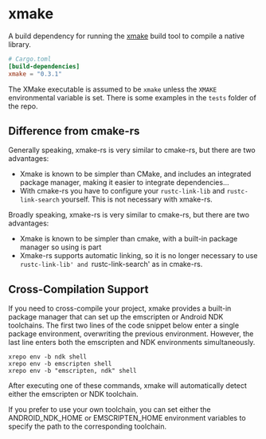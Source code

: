 # xmake

A build dependency for running the [xmake](https://xmake.io/) build tool to compile a native
library.

```toml
# Cargo.toml
[build-dependencies]
xmake = "0.3.1"
```

The XMake executable is assumed to be `xmake` unless the `XMAKE`
environmental variable is set.
There is some examples in the `tests` folder of the repo. 

## Difference from cmake-rs

Generally speaking, xmake-rs is very similar to cmake-rs, but there are two advantages:
* Xmake is known to be simpler than CMake, and includes an integrated package manager, making it easier to integrate dependencies...
* With cmake-rs you have to configure your `rustc-link-lib` and `rustc-link-search` yourself. This is not necessary with xmake-rs.

Broadly speaking, xmake-rs is very similar to cmake-rs, but there are two advantages:
* Xmake is known to be simpler than cmake, with a built-in package manager so using is part
* Xmake-rs supports automatic linking, so it is no longer necessary to use `rustc-link-lib' and `rustc-link-search' as in cmake-rs.

## Cross-Compilation Support

If you need to cross-compile your project, xmake provides a built-in package manager that can set up the emscripten or Android NDK toolchains. The first two lines of the code snippet below enter a single package environment, overwriting the previous environment. However, the last line enters both the emscripten and NDK environments simultaneously.
```
xrepo env -b ndk shell
xrepo env -b emscripten shell
xrepo env -b "emscripten, ndk" shell
```
After executing one of these commands, xmake will automatically detect either the emscripten or NDK toolchain.

If you prefer to use your own toolchain, you can set either the ANDROID_NDK_HOME or EMSCRIPTEN_HOME environment variables to specify the path to the corresponding toolchain.